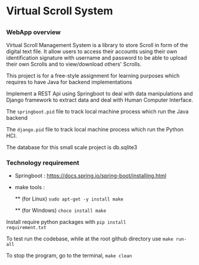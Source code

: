 # Virtual Scroll System
<h2></h2>
<h3>WebApp overview</h3>
Virtual Scroll Management System is a library to store Scroll in form of the digital text file. It allow users to 
access their accounts using their own identification signature with username and password to be able to upload their own
Scrolls and to view/download others' Scrolls.


This project is for a free-style assignment for learning purposes which requires to have Java for backend implementations

Implement a REST Api using Springboot to deal with data manipulations and Django framework to extract data and deal with Human Computer Interface.

The ```springboot.pid``` file to track local machine process which run the Java backend 

The ```django.pid``` file to track local machine process which run the Python HCI.


The database for this small scale project is db.sqlite3

<h3>Technology requirement</h3>

* Springboot : https://docs.spring.io/spring-boot/installing.html

 * make tools :

   ** (for Linux)
```sudo apt-get -y install make```

   **  (for Windows)
``` choco install make ```

Install require python packages with <code>pip install requirement.txt</code>


To test run the codebase, while at the root github directory use ```make run-all``` 

To stop the program, go to the terminal,  ```make clean```
